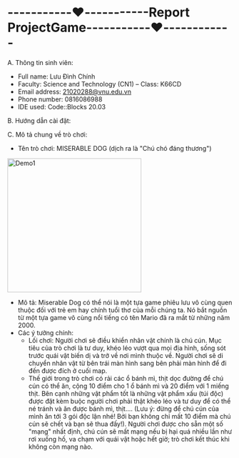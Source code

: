 # -----------❤️-----------Report ProjectGame-----------❤️------------

A. Thông tin sinh viên:
  
  *	Full name: Lưu Đình Chính  
  *	Faculty: Science and Technology (CN1) – Class: K66CD  
  *	Email address: 21020288@vnu.edu.vn  
  *	Phone number: 0816086988  
  *	IDE used: Code::Blocks 20.03
  
B. Hướng dẫn cài đặt:





C. Mô tả chung về trò chơi:

  * Tên trò chơi: MISERABLE DOG (dịch ra là "Chú chó đáng thương") 
  <img width="300" alt="Demo1" src="https://user-images.githubusercontent.com/96640478/170040667-82866042-3178-4d75-9884-0081f1729cba.png">
   
  * Mô tả: Miserable Dog có thể nói là một tựa game phiêu lưu vô cùng quen thuộc đối với trẻ em hay chính tuổi thơ của mỗi chúng ta. Nó bắt nguồn từ một tựa game vô cùng nổi tiếng có tên Mario đã ra mắt từ những năm 2000.
  * Các ý tưởng chính:
    - Lối chơi: Người chơi sẽ điều khiển nhân vật chính là chú cún. Mục tiêu của trò chơi là tư duy, khéo léo vượt qua mọi địa hình, sống sót trước quái vật biến dị và trở về nơi mình thuộc về. Người chơi sẽ di chuyển nhân vật từ bên trái màn hình sang bên phải màn hình để đi đến được đích ở cuối map. 
    - Thế giới trong trò chơi có rải các ổ bánh mì, thịt dọc đường để chú cún có thể ăn, cộng 10 điểm cho 1 ổ bánh mì và 20 điểm với 1 miếng thịt. Bên cạnh những vật phẩm tốt là những vật phẩm xấu (túi độc) được đặt kèm buộc người chơi phải thật khéo léo và tư duy để có thể né tránh và ăn được bánh mì, thịt.... (Lưu ý: đừng để chú cún của mình ăn tới 3 gói độc lận nhé! Bởi bạn không chỉ mất 10 điểm mà chú cún sẽ chết và bạn sẽ thua đấy!). Người chơi được cho sẵn một số "mạng" nhất định, chú cún sẽ mất mạng nếu bị hại quá nhiều lần như rơi xuống hố, va chạm với quái vật hoặc hết giờ; trò chơi kết thúc khi không còn mạng nào.


